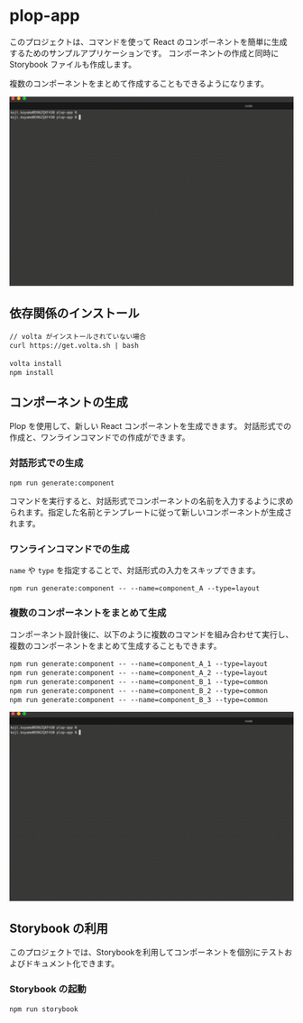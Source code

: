 # plop-app

このプロジェクトは、コマンドを使って React のコンポーネントを簡単に生成するためのサンプルアプリケーションです。
コンポーネントの作成と同時に Storybook ファイルも作成します。

複数のコンポーネントをまとめて作成することもできるようになります。

![コンポーネント生成デモ](src/assets/component_generate.gif)

## 依存関係のインストール

```
// volta がインストールされていない場合
curl https://get.volta.sh | bash

volta install
npm install
```

## コンポーネントの生成

Plop を使用して、新しい React コンポーネントを生成できます。
対話形式での作成と、ワンラインコマンドでの作成ができます。

### 対話形式での生成

```
npm run generate:component
```

コマンドを実行すると、対話形式でコンポーネントの名前を入力するように求められます。指定した名前とテンプレートに従って新しいコンポーネントが生成されます。

### ワンラインコマンドでの生成

`name` や `type` を指定することで、対話形式の入力をスキップできます。

```
npm run generate:component -- --name=component_A --type=layout
```

### 複数のコンポーネントをまとめて生成

コンポーネント設計後に、以下のように複数のコマンドを組み合わせて実行し、複数のコンポーネントをまとめて生成することもできます。

```
npm run generate:component -- --name=component_A_1 --type=layout
npm run generate:component -- --name=component_A_2 --type=layout
npm run generate:component -- --name=component_B_1 --type=common
npm run generate:component -- --name=component_B_2 --type=common
npm run generate:component -- --name=component_B_3 --type=common
```

![コンポーネント生成デモ](src/assets/component_generate.gif)

## Storybook の利用

このプロジェクトでは、Storybookを利用してコンポーネントを個別にテストおよびドキュメント化できます。

### Storybook の起動

```
npm run storybook
```
